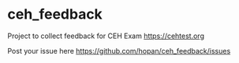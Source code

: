 # ceh_feedback
Project to collect feedback for CEH Exam https://cehtest.org

Post your issue here <https://github.com/hopan/ceh_feedback/issues>

